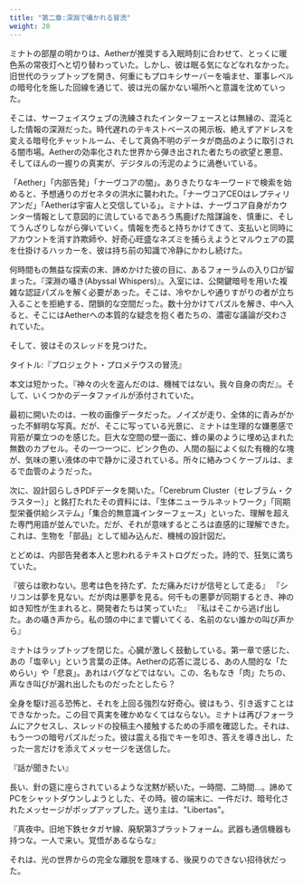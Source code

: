 ```yaml
---
title: "第二章:深淵で囁かれる冒涜"
weight: 20
---
```


ミナトの部屋の明かりは、Aetherが推奨する入眠時刻に合わせて、とっくに暖色系の常夜灯へと切り替わっていた。しかし、彼は眠る気になどなれなかった。旧世代のラップトップを開き、何重にもプロキシサーバーを噛ませ、軍事レベルの暗号化を施した回線を通じて、彼は光の届かない場所へと意識を沈めていった。

そこは、サーフェイスウェブの洗練されたインターフェースとは無縁の、混沌とした情報の深淵だった。時代遅れのテキストベースの掲示板、絶えずアドレスを変える暗号化チャットルーム、そして真偽不明のデータが商品のように取引される闇市場。Aetherの効率化された世界から弾き出された者たちの欲望と悪意、そしてほんの一握りの真実が、デジタルの汚泥のように渦巻いている。

「Aether」「内部告発」「ナーヴコアの闇」。ありきたりなキーワードで検索を始めると、予想通りのガセネタの洪水に襲われた。「ナーヴコアCEOはレプティリアンだ」「Aetherは宇宙人と交信している」。ミナトは、ナーヴコア自身がカウンター情報として意図的に流しているであろう馬鹿げた陰謀論を、慎重に、そしてうんざりしながら弾いていく。情報を売ると持ちかけてきて、支払いと同時にアカウントを消す詐欺師や、好奇心旺盛なネズミを捕らえようとマルウェアの罠を仕掛けるハッカーを、彼は持ち前の知識で冷静にかわし続けた。

何時間もの無益な探索の末、諦めかけた彼の目に、あるフォーラムの入り口が留まった。『深淵の囁き(Abyssal Whispers)』。入室には、公開鍵暗号を用いた複雑な認証パズルを解く必要があった。そこは、冷やかしや通りすがりの者が立ち入ることを拒絶する、閉鎖的な空間だった。数十分かけてパズルを解き、中へ入ると、そこにはAetherへの本質的な疑念を抱く者たちの、濃密な議論が交わされていた。

そして、彼はそのスレッドを見つけた。

タイトル:『プロジェクト・プロメテウスの冒涜』

本文は短かった。『神々の火を盗んだのは、機械ではない。我々自身の肉だ』。そして、いくつかのデータファイルが添付されていた。

最初に開いたのは、一枚の画像データだった。ノイズが走り、全体的に青みがかった不鮮明な写真。だが、そこに写っている光景に、ミナトは生理的な嫌悪感で背筋が粟立つのを感じた。巨大な空間の壁一面に、蜂の巣のように埋め込まれた無数のカプセル。その一つ一つに、ピンク色の、人間の脳によく似た有機的な塊が、気味の悪い液体の中で静かに浸されている。所々に絡みつくケーブルは、まるで血管のようだった。

次に、設計図らしきPDFデータを開いた。「Cerebrum Cluster（セレブラム・クラスター）」と銘打たれたその資料には、「生体ニューラルネットワーク」「同期型栄養供給システム」「集合的無意識インターフェース」といった、理解を超えた専門用語が並んでいた。だが、それが意味するところは直感的に理解できた。これは、生物を「部品」として組み込んだ、機械の設計図だ。

とどめは、内部告発者本人と思われるテキストログだった。詩的で、狂気に満ちていた。

『彼らは歌わない。思考は色を持たず、ただ痛みだけが信号として走る』
『シリコンは夢を見ない。だが肉は悪夢を見る。何千もの悪夢が同期するとき、神の如き知性が生まれると、開発者たちは笑っていた』
『私はそこから逃げ出した。あの囁き声から。私の頭の中にまで響いてくる、名前のない誰かの叫び声から』

ミナトはラップトップを閉じた。心臓が激しく鼓動している。第一章で感じた、あの「塩辛い」という言葉の正体。Aetherの応答に混じる、あの人間的な「ためらい」や「悲哀」。あれはバグなどではない。この、名もなき「肉」たちの、声なき叫びが漏れ出したものだったとしたら？

全身を駆け巡る恐怖と、それを上回る強烈な好奇心。彼はもう、引き返すことはできなかった。この目で真実を確かめなくてはならない。ミナトは再びフォーラムにアクセスし、スレッドの投稿主へ接触するための手順を確認した。それは、もう一つの暗号パズルだった。彼は震える指でキーを叩き、答えを導き出し、たった一言だけを添えてメッセージを送信した。

『話が聞きたい』

長い、針の筵に座らされているような沈黙が続いた。一時間、二時間…。諦めてPCをシャットダウンしようとした、その時。彼の端末に、一件だけ、暗号化されたメッセージがポップアップした。送り主は、"Libertas"。

『真夜中。旧地下鉄セタガヤ線、廃駅第3プラットフォーム。武器も通信機器も持つな。一人で来い。覚悟があるならな』

それは、光の世界からの完全な離脱を意味する、後戻りのできない招待状だった。
